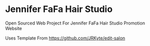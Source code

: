 # Jennifer FaFa Hair Studio
Open Sourced Web Project For Jennifer FaFa Hair Studio Promotion Website

Uses Template From https://github.com/JRKyte/edit-salon
